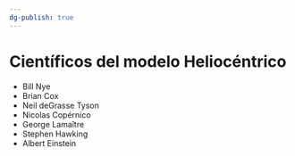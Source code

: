 ```yaml
---
dg-publish: true
---
```


# Científicos del modelo Heliocéntrico
- Bill Nye
- Brian Cox
- Neil deGrasse Tyson
- Nicolas Copérnico
- George Lamaître
- Stephen Hawking
- Albert Einstein
